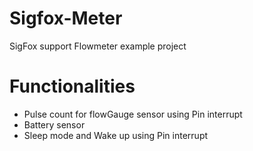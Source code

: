 # Sigfox-Meter
SigFox support Flowmeter example project

# Functionalities
- Pulse count for flowGauge sensor using Pin interrupt 
- Battery sensor 
- Sleep mode and Wake up using Pin interrupt 
